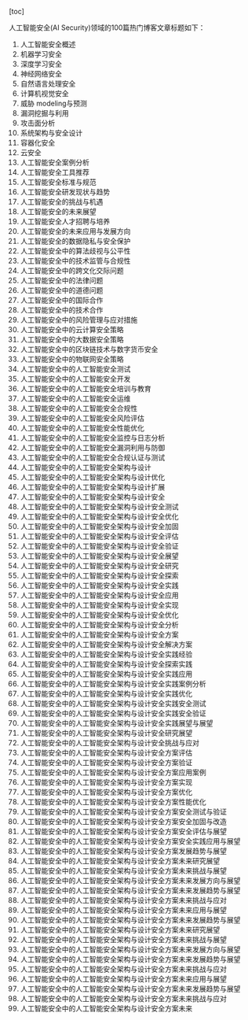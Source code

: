 
[toc]                    
                
                
人工智能安全(AI Security)领域的100篇热门博客文章标题如下：

1. 人工智能安全概述
2. 机器学习安全
3. 深度学习安全
4. 神经网络安全
5. 自然语言处理安全
6. 计算机视觉安全
7. 威胁 modeling与预测
8. 漏洞挖掘与利用
9. 攻击面分析
10. 系统架构与安全设计
11. 容器化安全
12. 云安全
13. 人工智能安全案例分析
14. 人工智能安全工具推荐
15. 人工智能安全标准与规范
16. 人工智能安全研发现状与趋势
17. 人工智能安全的挑战与机遇
18. 人工智能安全的未来展望
19. 人工智能安全人才招聘与培养
20. 人工智能安全的未来应用与发展方向
21. 人工智能安全的数据隐私与安全保护
22. 人工智能安全中的算法歧视与公平性
23. 人工智能安全中的技术监管与合规性
24. 人工智能安全中的跨文化交际问题
25. 人工智能安全中的法律问题
26. 人工智能安全中的道德问题
27. 人工智能安全中的国际合作
28. 人工智能安全中的技术合作
29. 人工智能安全中的风险管理与应对措施
30. 人工智能安全中的云计算安全策略
31. 人工智能安全中的大数据安全策略
32. 人工智能安全中的区块链技术与数字货币安全
33. 人工智能安全中的物联网安全策略
34. 人工智能安全中的人工智能安全测试
35. 人工智能安全中的人工智能安全开发
36. 人工智能安全中的人工智能安全培训与教育
37. 人工智能安全中的人工智能安全运维
38. 人工智能安全中的人工智能安全合规性
39. 人工智能安全中的人工智能安全风险评估
40. 人工智能安全中的人工智能安全性能优化
41. 人工智能安全中的人工智能安全监控与日志分析
42. 人工智能安全中的人工智能安全漏洞利用与防御
43. 人工智能安全中的人工智能安全合规认证与测试
44. 人工智能安全中的人工智能安全架构与设计
45. 人工智能安全中的人工智能安全架构与设计优化
46. 人工智能安全中的人工智能安全架构与设计扩展
47. 人工智能安全中的人工智能安全架构与设计安全
48. 人工智能安全中的人工智能安全架构与设计安全测试
49. 人工智能安全中的人工智能安全架构与设计安全优化
50. 人工智能安全中的人工智能安全架构与设计安全加固
51. 人工智能安全中的人工智能安全架构与设计安全评估
52. 人工智能安全中的人工智能安全架构与设计安全验证
53. 人工智能安全中的人工智能安全架构与设计安全展望
54. 人工智能安全中的人工智能安全架构与设计安全研究
55. 人工智能安全中的人工智能安全架构与设计安全探索
56. 人工智能安全中的人工智能安全架构与设计安全实践
57. 人工智能安全中的人工智能安全架构与设计安全应用
58. 人工智能安全中的人工智能安全架构与设计安全实现
59. 人工智能安全中的人工智能安全架构与设计安全优化
60. 人工智能安全中的人工智能安全架构与设计安全分析
61. 人工智能安全中的人工智能安全架构与设计安全方案
62. 人工智能安全中的人工智能安全架构与设计安全解决方案
63. 人工智能安全中的人工智能安全架构与设计安全实践经验
64. 人工智能安全中的人工智能安全架构与设计安全探索实践
65. 人工智能安全中的人工智能安全架构与设计安全实践应用
66. 人工智能安全中的人工智能安全架构与设计安全实践案例分析
67. 人工智能安全中的人工智能安全架构与设计安全实践优化
68. 人工智能安全中的人工智能安全架构与设计安全实践安全测试
69. 人工智能安全中的人工智能安全架构与设计安全实践安全验证
70. 人工智能安全中的人工智能安全架构与设计安全实践展望与展望
71. 人工智能安全中的人工智能安全架构与设计安全研究展望
72. 人工智能安全中的人工智能安全架构与设计安全挑战与应对
73. 人工智能安全中的人工智能安全架构与设计安全方案评估
74. 人工智能安全中的人工智能安全架构与设计安全方案验证
75. 人工智能安全中的人工智能安全架构与设计安全方案应用案例
76. 人工智能安全中的人工智能安全架构与设计安全方案实现
77. 人工智能安全中的人工智能安全架构与设计安全方案优化
78. 人工智能安全中的人工智能安全架构与设计安全方案性能优化
79. 人工智能安全中的人工智能安全架构与设计安全方案安全测试与验证
80. 人工智能安全中的人工智能安全架构与设计安全方案安全加固与改造
81. 人工智能安全中的人工智能安全架构与设计安全方案安全评估与展望
82. 人工智能安全中的人工智能安全架构与设计安全方案安全实践应用与展望
83. 人工智能安全中的人工智能安全架构与设计安全方案发展趋势与展望
84. 人工智能安全中的人工智能安全架构与设计安全方案未来研究展望
85. 人工智能安全中的人工智能安全架构与设计安全方案未来挑战与展望
86. 人工智能安全中的人工智能安全架构与设计安全方案未来发展方向与展望
87. 人工智能安全中的人工智能安全架构与设计安全方案未来发展趋势与展望
88. 人工智能安全中的人工智能安全架构与设计安全方案未来挑战与应对
89. 人工智能安全中的人工智能安全架构与设计安全方案未来应用与展望
90. 人工智能安全中的人工智能安全架构与设计安全方案未来发展趋势与展望
91. 人工智能安全中的人工智能安全架构与设计安全方案未来研究展望
92. 人工智能安全中的人工智能安全架构与设计安全方案未来挑战与展望
93. 人工智能安全中的人工智能安全架构与设计安全方案未来发展方向与展望
94. 人工智能安全中的人工智能安全架构与设计安全方案未来发展趋势与展望
95. 人工智能安全中的人工智能安全架构与设计安全方案未来挑战与应对
96. 人工智能安全中的人工智能安全架构与设计安全方案未来应用与展望
97. 人工智能安全中的人工智能安全架构与设计安全方案未来发展趋势与展望
98. 人工智能安全中的人工智能安全架构与设计安全方案未来挑战与应对
99. 人工智能安全中的人工智能安全架构与设计安全方案未来

